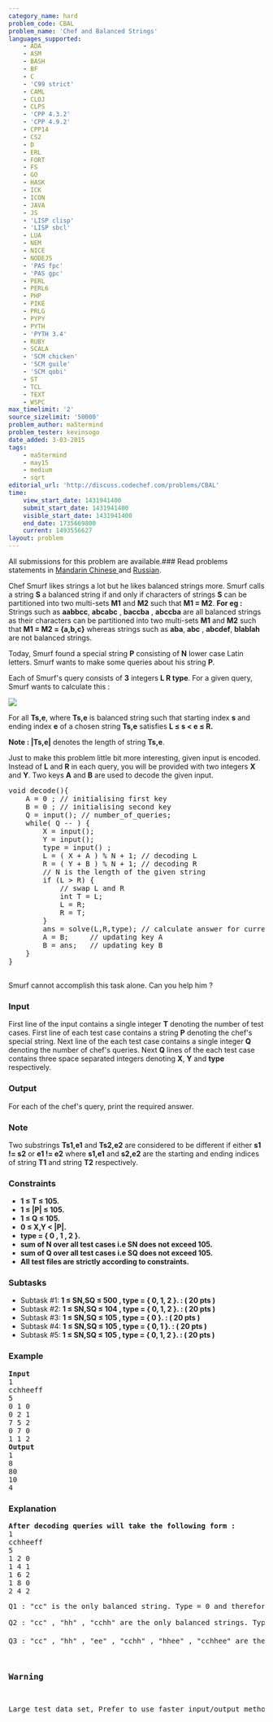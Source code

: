 ```yaml
---
category_name: hard
problem_code: CBAL
problem_name: 'Chef and Balanced Strings'
languages_supported:
    - ADA
    - ASM
    - BASH
    - BF
    - C
    - 'C99 strict'
    - CAML
    - CLOJ
    - CLPS
    - 'CPP 4.3.2'
    - 'CPP 4.9.2'
    - CPP14
    - CS2
    - D
    - ERL
    - FORT
    - FS
    - GO
    - HASK
    - ICK
    - ICON
    - JAVA
    - JS
    - 'LISP clisp'
    - 'LISP sbcl'
    - LUA
    - NEM
    - NICE
    - NODEJS
    - 'PAS fpc'
    - 'PAS gpc'
    - PERL
    - PERL6
    - PHP
    - PIKE
    - PRLG
    - PYPY
    - PYTH
    - 'PYTH 3.4'
    - RUBY
    - SCALA
    - 'SCM chicken'
    - 'SCM guile'
    - 'SCM qobi'
    - ST
    - TCL
    - TEXT
    - WSPC
max_timelimit: '2'
source_sizelimit: '50000'
problem_author: ma5termind
problem_tester: kevinsogo
date_added: 3-03-2015
tags:
    - ma5termind
    - may15
    - medium
    - sqrt
editorial_url: 'http://discuss.codechef.com/problems/CBAL'
time:
    view_start_date: 1431941400
    submit_start_date: 1431941400
    visible_start_date: 1431941400
    end_date: 1735669800
    current: 1493556627
layout: problem
---
```

All submissions for this problem are available.###  Read problems statements in [Mandarin Chinese ](http://www.codechef.com/download/translated/MAY15/mandarin/CBAL.pdf) and [Russian](http://www.codechef.com/download/translated/MAY15/russian/CBAL.pdf).

Chef Smurf likes strings a lot but he likes balanced strings more. Smurf calls a string **S** a balanced string if and only if characters of strings **S** can be partitioned into two multi-sets **M1** and **M2** such that **M1 = M2**.
**For eg :** Strings such as **aabbcc**, **abcabc** , **baccba** , **abccba** are all balanced strings as their characters can be partitioned into two multi-sets **M1** and **M2** such that **M1 = M2 = {a,b,c}**  whereas strings such as **aba**, **abc** , **abcdef**, **blablah** are not balanced strings.

Today, Smurf found a special string **P** consisting of **N** lower case Latin letters. Smurf wants to make some queries about his string **P**.

Each of Smurf's query consists of **3** integers **L R type**. For a given query, Smurf wants to calculate this :

 ![](https://s3.amazonaws.com/codechef_shared/download/CBAL/4.png)

For all **Ts,e**, where **Ts,e** is balanced string such that starting index **s** and ending index **e** of a chosen string **Ts,e** satisfies **L ≤ s &lt; e ≤ R.**

**Note : |Ts,e|** denotes the length of string **Ts,e**.

Just to make this problem little bit more interesting, given input is encoded. Instead of **L** and **R** in each query, you will be provided with two integers **X** and **Y**. Two keys **A** and **B** are used to decode the given input.


<pre>
void decode(){
    A = 0 ; // initialising first key 
    B = 0 ; // initialising second key 
    Q = input(); // number_of_queries;
    while( Q -- ) {
        X = input(); 
        Y = input();
        type = input() ;
        L = ( X + A ) % N + 1; // decoding L
        R = ( Y + B ) % N + 1; // decoding R
        // N is the length of the given string
        if (L > R) {
            // swap L and R
            int T = L;
            L = R;
            R = T;
        }  
        ans = solve(L,R,type); // calculate answer for current query
        A = B;     // updating key A 
        B = ans;   // updating key B 
    } 
}

</pre>

Smurf cannot accomplish this task alone. Can you help him ?

### Input

First line of the input contains a single integer **T** denoting the number of test cases. First line of each test case contains a string **P** denoting the chef's special string. Next line of the each test case contains a single integer **Q** denoting the number of chef's queries. Next **Q** lines of the each test case contains three space separated integers denoting **X**, **Y** and **type** respectively.

### Output

For each of the chef's query, print the required answer.

### Note 

Two substrings **Ts1,e1** and **Ts2,e2** are considered to be different if either **s1 != s2** or **e1 != e2** where **s1,e1** and **s2,e2** are the starting and ending indices of string **T1** and string **T2** respectively.

### Constraints

- **1 ≤ T ≤ 105.**
- **1 ≤ |P| ≤ 105.**
- **1 ≤ Q ≤ 105.**
- **0 ≤ X,Y &lt; |P|.**
- **type = { 0 , 1 , 2 }.**
- **sum of N over all test cases i.e SN does not exceed 105.**
- **sum of Q over all test cases i.e SQ does not exceed 105.**
- **All test files are strictly according to constraints.**

### Subtasks

- Subtask #1: **1 ≤ SN,SQ ≤ 500 , type = { 0, 1, 2 }. : ( 20 pts )**
- Subtask #2: **1 ≤ SN,SQ ≤ 104 , type = { 0, 1, 2 }. : ( 20 pts )**
- Subtask #3: **1 ≤ SN,SQ ≤ 105 , type = { 0 }. : ( 20 pts )**
- Subtask #4: **1 ≤ SN,SQ ≤ 105 , type = { 0, 1 }. : ( 20 pts )**
- Subtask #5: **1 ≤ SN,SQ ≤ 105 , type = { 0, 1, 2 }. : ( 20 pts )**

### Example

<pre>
<b>Input</b>
1
cchheeff
5
0 1 0
0 2 1
7 5 2
0 7 0
1 1 2
<b>Output</b>
1
8
80
10
4
</pre>
### Explanation

<pre>
<b>After decoding queries will take the following form : </b>
1
cchheeff
5
1 2 0
1 4 1
1 6 2
1 8 0
2 4 2
<p>Q1 : "cc" is the only balanced string. Type = 0 and therefore answer = 1.<br></br>Q2 : "cc" , "hh" , "cchh" are the only balanced strings. Type = 1 and therefore answer = 2 + 2 + 4 = 8.<br></br>Q3 : "cc" , "hh" , "ee" , "cchh" , "hhee" , "cchhee" are the only balanced strings. Type = 2 and therefore answer = 2<sup>2</sup> + 2<sup>2</sup> + 2<sup>2</sup> + 4<sup>2</sup> + 4<sup>2</sup> + 6<sup>2</sup>= 80.</p>
<h3>Warning</h3>
<p>Large test data set, Prefer to use faster input/output methods .</p>
</pre>